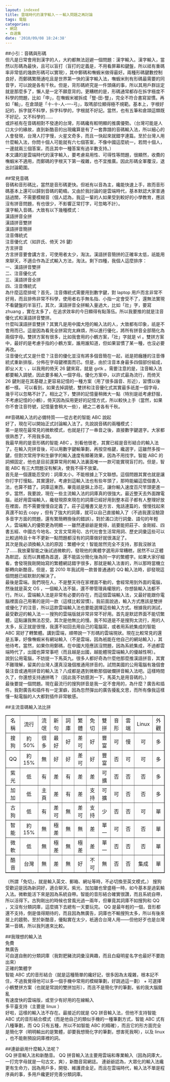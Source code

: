 ```yaml
---
layout: indexed
title: 雲端時代的漢字輸入－－輸入問題之再討論
tags: 電腦
categories:
- 網誌
- 自選集
date: '2010/09/08 18:24:38'
---
```

##小引：音碼與形碼  
但凡是日常會用到漢字的人，大約都無法迴避一個問題：漢字輸入。漢字輸入，當然以形碼為最快，且可以盲打（盲打的定義是，不用看屏幕和鍵盤，所以祗有重碼率非常低的幾款形碼可以實現），其中鄭碼和嘸蝦米做得最好。兩種形碼鍵數控制良好，而鄭碼繁簡通吃且是世界第一快的漢字輸入法，嘸蝦米則有形碼最需要的同音字，可以說是各有千秋。但是，背形碼終究是一件頭痛的事，所以其用戶群註定就是那麼多了，懶人是一定不願意背的。更糟糕的是，形碼通常都存在拆字極度不科學的問題，比如「申」，在嘸蝦米被拆成「豎-田-豎」，完全不符合書寫習慣。再如「輸」，在倉頡是「十-十-人-一-弓」，取嗎部位顯得極不規範。基本上，字根好記的，拆字就不科學，拆字科學的，字根就不好記。當然，也有五筆和倉頡這類既不好記，又不科學的……  
或許衹有在音碼相對不發達的台灣，形碼纔有較明顯的推廣優勢。（台灣可能是人口太少的緣故，直到新酷音的出現纔算是有了一套靠譜的音碼輸入法，所以細心的人會發現，台灣人打字慢，火星文奇多，而且一快起來就錯字連篇。至於台灣人用什麼輸入法，你問十個人可能就有六七個答案，不像中國這麼統一，若問十個人，一邊就兩三個答案，而且其中一種答案有過半數支持。）  
本文講的是雲端時代的漢字輸入，要考慮易用性、可得性等問題，很顯然，收費的嘸蝦米不適用，而鄭碼的字根天下第一複雜，也不宜推廣。因此形碼全軍覆沒，退出討論範圍。  

##常見音碼  
音碼和音形碼比，當然是音形碼更快。但衹有以音為主，纔能快速上手，故而音形碼基本上還可以歸到音碼的範疇。又由於我討論的是雲端時代，基本默認大家普通話過關，不需要模糊音（個人認為，我這一輩的人如果受到較好的小學教育，應該沒有拼音問題，有也很少，不影響正常打字，可忽略不計）。  
漢字輸入音碼，大致有以下幾種模式：  
漢語拼音全拼  
漢語拼音雙拼  
漢語拼音簡拼  
注音傳統式  
注音優化式（如許氏、倚天 26 鍵）  
方言拼音  
方言拼音要會講方言，可使用者太少，淘汰。漢語拼音簡拼的正確率太低，祇能用來聊天，不適合作為正式輸入方法，淘汰。剩下四種，我個人這麼排序：  
一、漢語拼音雙拼  
二、注音優化式  
三、漢語拼音全拼  
四、注音傳統式  
為什麼這麼排呢？首先，注音傳統式需要用到數字鍵，對 laptop 用戶而言非常不好用，而且排佈非常不科學，使用者右手無名指、小指一定會受不了，還無法實現不看鍵盤的半盲打。其次，漢語拼音全拼輸入量過大，比如「壯」字，要寫 zhuang ，實在太多了，在追求效率的今日顯得有點落伍。所以我要推的就是注音優化式和漢語拼音雙拼。  
什麼叫漢語拼音雙拼？其實凡是用中國大陸的輸入法的人，大致都有印象，祇是不會用而已。這是因為看見全拼寫完太麻煩，所以進行優化，將所有拼音全部簡化為兩個字母。雙拼方案有很多，比如我會用的小鶴方案，「壯」字就是 vl 。雙拼方案中，最好的是考慮手指的小鶴方案，誰用誰知道，但如果習慣了某一種，也沒必要再改。  
注音優化式又是什麼？注音的優化並沒有將多個音簡在一起，祇是把癰腫的注音傳統式重新排版，分佈在字母鍵裡面而已。但是，由於注音本身最多四個部份組成，即ㄓㄨㄤ﹨，以我用的倚天 26 鍵來寫，就是 gxtk 。需要注意的是，注音輸入法都要輸入調號，因此要多輸入一個字母。優化方案中，以許式最為流行，而倚天 26 鍵則是在其基礎上更容易記憶的一種方案（用了很多諧音、形近），習慣以後都一樣。
可以看到，如果去掉調號，雙拼和注音優化式其實最多祇差一個字母，幾乎可以忽略不計了。相比之下，雙拼的記憶量稍微大一點（特別是祇考慮舒服，不考慮記憶的小鶴），倚天因為採用更好的記憶方式，所以較快上手（當然，如果你不會注音符號，記憶量會稍大一些），總之二者各有千秋。  

##音碼輸入法的必備特質——從古老的智能 ABC 說起  
好了，現在可以開始正式討論輸入法了。先說說音碼的兩種模式：  
第一是現在最常見的微軟模式，也就是打了一串音之後，直接數字鍵選字。大家都很熟悉了，不用我多說。  
我最早用的是音形碼的智能 ABC 。別看他很老，其實已經是音形結合的輸入法了。在輸入完拼音後，可以用數字鍵輸筆劃，再按空格鍵，纔選字，這雖然多按一鍵，但對次常用字和生僻字的輸入速度有顯著效果，因為不用找字。智能 ABC 的詞頻固定，他也是目前還算常用的輸入法裏面唯一一款可能實現盲打的。但是，智能 ABC 有三大問題沒有解決，使我不得不放棄。  
首先是一個還能忍受的：詞庫太小，不能根據上下文聯想。這個問題其實也就是讓你打字打慢點，其實還好。考慮到這輸入法也有些年頭了，那時能編這麼個書入法，也算不錯了。詞庫這東西，畢竟祇是錦上添花，讓你輸入速度百尺竿頭更進一步。當然，我要說，現在一些主流輸入法的詞庫真的很強大。最近整天去外面蹭電腦，祇好用雲端輸入，纔發現原來現在的詞庫已經好用到整本莊子都有人整理好放在裡面，而不需要慢慢自定義了。莊子這種書又是方言、鬼話連篇的，慢慢找起來真還不如去 copy ，但有了強大的詞庫，就可以自己直接輸入了（不過我還沒驗證多音字方面的問題，還有繁簡轉換後的錯誤）。對於滿口流行詞彙、語句的年輕人，雲端輸入的優勢更為明顯－－雖然連爺爺是覺得，祇要能把莊子、金剛經、四書五經、中國古今地名、文言文常用句、古代社會生活常用詞、歷史詞彙這些可以比較過時且十年不更新一點問題都沒有的詞庫做好就很滿足了。  
其次是我必須換輸入法的原因：繁體中文！智能居然完全不支持，那我沒辦法了……我放棄智能之後試過微軟的，發現他的異體字選用非常糟糕，居然不以正體為默認，反而以異體為首選，還不能區分簡化後為同一字的繁體字。如果大家仔細看，會發現我剛開始寫的繁體網誌錯字很多，那就是輸入法害的，所以那時當機立斷轉向新酷音。但是，當 2010 年我試用一款普普通通的 QQ 輸入法時，卻發現這個問題已經默默的解決了。  
最後是雲端。我們現在人，不是整天待在家裡面不動的，會經常用到外面的電腦，然後就是英文 OS ，一個輸入法不裝，還不帶管理員權限的，你想裝輸入法都不行。所以，雲端輸入法是非常有必要的存在，而這個雲端輸入法，又最好能跟你電腦裡面自己用著的是同一款（這樣比較習慣）。我前面說過，輸入方式應該是雙拼或優化了的注音，所以這款雲端輸入法也要能選擇這些輸入方式。根據我的測試，最受歡迎的輸入法－－搜狗的雲端版就非常非常不好用。首先是默認界面不能切繁體，這點讓我無法忍受。其次是他無比的慢。我不知道是不是搜狗太流行，用的人太多，反正就是很慢，我還不如回去用自己的電腦寫，或者用系統集成的智能 ABC 寫好了轉繁體。講到雲端，順帶說一下形碼的雲端現狀。現在比較常見的還是五筆，好像嘸蝦米有網站輸入（不是雲端，因為衹能在他自己的網站輸入），其他待考。當然，如果你用鄭碼，在中國大陸應該沒問題，因為系統集成，不過都雲端時代了，出國也算常事吧（而且越是出國，越能體現雲端輸入的優越性啊）。  
說到公用電腦，不妨提一下馬英九。很多人都好奇為什麼他那麼推漢語拼音，其實不難理解，留美的台灣人還真沒幾個推通用拼音的。試問美國的公用電腦有幾個會裝注音或通用拼音的輸入法？八成都是遇到微軟那個破爛拼音輸入法吧。這樣時間久了，你還想支持通拼嗎？（因此我不妨臆測一下，馬英九是用音碼的。）  
最後要提一個問題。現在最流行的搜狗拼音是我一定不會用的，為什麼？廣告和插件。我對廣告和插件有一定潔癖，因為忽然彈出的廣告擾亂文思，而所有像我這樣懂一點電腦的人大都對插件非常敏感。  

##主流音碼輸入法比拼  
<table id="table1" style="border-collapse: collapse;" border="1" width="70%">
<tbody>
<tr>
<td width="50" align="center">名稱</td>
<td width="65" align="center">流行</td>
<td width="58" align="center">流氓</td>
<td width="54" align="center">新句</td>
<td width="54" align="center">詞庫</td>
<td width="59" align="center">繁體</td>
<td width="55" align="center">免切</td>
<td width="57" align="center">雙拼</td>
<td width="48" align="center">音形</td>
<td width="50" align="center">雲端</td>
<td width="47" align="center">Linux</td>
<td width="46" align="center">外觀</td>
</tr>
<tr>
<td width="50" align="center">搜狗</td>
<td width="65" align="center">約50%</td>
<td width="58" align="center">很多</td>
<td width="54" align="center">最好</td>
<td width="54" align="center">好</td>
<td width="59" align="center">差可</td>
<td width="55" align="center">好</td>
<td width="57" align="center">豐富</td>
<td width="48" align="center">可</td>
<td width="50" align="center">慢</td>
<td width="47" align="center">可</td>
<td width="46" align="center">多</td>
</tr>
<tr>
<td width="50" align="center">QQ</td>
<td width="65" align="center">約15%</td>
<td width="58" align="center">無</td>
<td width="54" align="center">好</td>
<td width="54" align="center">好</td>
<td width="59" align="center">差可</td>
<td width="55" align="center">好</td>
<td width="57" align="center">豐富</td>
<td width="48" align="center">否</td>
<td width="50" align="center">可</td>
<td width="47" align="center">可</td>
<td width="46" align="center">多</td>
</tr>
<tr>
<td width="50" align="center">紫光</td>
<td width="65" align="center">低</td>
<td width="58" align="center">有</td>
<td width="54" align="center">差</td>
<td width="54" align="center">有</td>
<td width="59" align="center">差</td>
<td width="55" align="center">差</td>
<td width="57" align="center">可擴</td>
<td width="48" align="center">否</td>
<td width="50" align="center">否</td>
<td width="47" align="center">否</td>
<td width="46" align="center">多</td>
</tr>
<tr>
<td width="50" align="center">加加</td>
<td width="65" align="center">低</td>
<td width="58" align="center">主頁</td>
<td width="54" align="center">差</td>
<td width="54" align="center">有</td>
<td width="59" align="center">差</td>
<td width="55" align="center">支持</td>
<td width="57" align="center">可擴</td>
<td width="48" align="center">可</td>
<td width="50" align="center">否</td>
<td width="47" align="center">否</td>
<td width="46" align="center">多</td>
</tr>
<tr>
<td width="50" align="center">古狗</td>
<td width="65" align="center">低</td>
<td width="58" align="center">有</td>
<td width="54" align="center">差可</td>
<td width="54" align="center">無</td>
<td width="59" align="center">差可</td>
<td width="55" align="center">支持</td>
<td width="57" align="center">少</td>
<td width="48" align="center">否</td>
<td width="50" align="center">否</td>
<td width="47" align="center">可</td>
<td width="46" align="center">單</td>
</tr>
<tr>
<td width="50" align="center">智能</td>
<td width="65" align="center">約15%</td>
<td width="58" align="center">無</td>
<td width="54" align="center">極差</td>
<td width="54" align="center">無</td>
<td width="59" align="center">無</td>
<td width="55" align="center">差</td>
<td width="57" align="center">單一</td>
<td width="48" align="center">可</td>
<td width="50" align="center">否</td>
<td width="47" align="center">否</td>
<td width="46" align="center">單</td>
</tr>
<tr>
<td width="50" align="center">微軟</td>
<td width="65" align="center">低</td>
<td width="58" align="center">無</td>
<td width="54" align="center">極差</td>
<td width="54" align="center">無</td>
<td width="59" align="center">極差</td>
<td width="55" align="center">差</td>
<td width="57" align="center">單一</td>
<td width="48" align="center">否</td>
<td width="50" align="center">否</td>
<td width="47" align="center">否</td>
<td width="46" align="center">單</td>
</tr>
<tr>
<td width="50" align="center">酷音</td>
<td width="65" align="center">台灣</td>
<td width="58" align="center">無</td>
<td width="54" align="center">差</td>
<td width="54" align="center">無</td>
<td width="59" align="center">好</td>
<td width="55" align="center">不可</td>
<td width="57" align="center">無</td>
<td width="48" align="center">否</td>
<td width="50" align="center">否</td>
<td width="47" align="center">集成</td>
<td width="46" align="center">單</td>
</tr>
</tbody></table>
（所謂「免切」，就是輸入英文、郵箱、網址等時，不必切換至英文模式。）  
搜狗受歡迎是因為新詞好，適合聊天。紫光、加加雖也曾盛極一時，如今基本是過氣輸入法。微軟能活下來是因為系統自帶。智能的音形結合確實很讚，而且系統自帶，所以活得下。古狗剛出的時候也曾風光過一兩年，但畢竟其詞庫不如搜狗和 QQ ，又沒有分類詞庫，這麼搞下去總有一天要玩完。 QQ 是最年輕的一個，音形都還不支持，倒是值得期待的，而且因為無廣告，詞庫也不輸搜狗太多，所以有後來居上的趨勢。至於新酷音，優點實在太少，衹適合台灣人用——但他好歹也是台灣第一音碼，所以我列進來比較。  

##我理想的輸入法  
免費  
無廣告  
可自選自刪的分類詞庫（我對肥豬流詞彙沒興趣，而且白癡明星名字也最好不要跑出來）  
正確的繁體字  
智能 ABC 式的音形結合（就是這種簡單的纔好記，很多因為太複雜，根本記不住，不過我覺得他可以多一個手機中常用的模糊筆劃，好跳過這一劃） + 可選擇小鶴雙拼方案（也就是常說的雙拼加形），而且不是簡化字的筆劃，省的我大腦錯亂  
有速度快的雲端版，或至少有好用的在線輸入  
多平臺支持（主要是 linux ）  
好啦，這樣的輸入法不存在。最接近的就是 QQ 拼音輸入法，但他不支持智能 ABC 式的音形結合模式（而是他自己的類似手機的一種筆劃方式，智能 ABC 式有八種筆劃，而 QQ 只有五種，所以不如智能 ABC 的精確），而且它的形方面完全是簡化字（明明輸出的是繁體，卻要我想簡化字的筆劃，想害死我啊），以及 linux ，也不能刪預設詞庫裡的詞。  

##連爺爺用什麼輸入法呢？  
QQ 拼音輸入法和新酷音。 QQ 拼音輸入法主要用雲端和專業輸入（因為詞庫大，一打完字母就是一句古文，爽），新酷音寫網誌。
連爺爺認為，大眾化的輸入法纔更有生命力，因為用戶多，開發、維護資金足。而且在雲端時代，輸入法不單是程序員的事，多用戶纔更好完善分類詞庫。